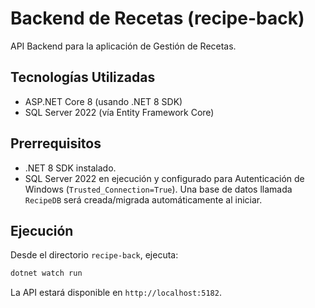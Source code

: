# Backend de Recetas (recipe-back)

API Backend para la aplicación de Gestión de Recetas.

## Tecnologías Utilizadas

* ASP.NET Core 8 (usando .NET 8 SDK)
* SQL Server 2022 (vía Entity Framework Core)

## Prerrequisitos

* .NET 8 SDK instalado.
* SQL Server 2022 en ejecución y configurado para Autenticación de Windows (`Trusted_Connection=True`). Una base de datos llamada `RecipeDB` será creada/migrada automáticamente al iniciar.

## Ejecución

Desde el directorio `recipe-back`, ejecuta:

```bash
dotnet watch run
```

La API estará disponible en `http://localhost:5182`.
